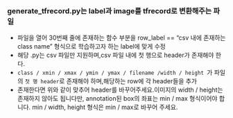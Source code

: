 ### generate_tfrecord.py는 label과 image를 tfrecord로 변환해주는 파일

* 파일을 열어 30번째 줄에 존재하는 함수 부분을 row_label == “csv 내에 존재하는 class name” 형식으로 학습하고자 하는 label에 맞게 수정
* 해당 .py는 csv 파일만 지원하며,csv 파일 내에 첫 행으로 header가 존재해야 한다.
* `class / xmin / xmax / ymin / ymax / filename /width / height `가 파일의 `첫 행 header`로 존재해야 하며,해당하는 row에 각 header들을 추가
* 존재한다면 위와 같이 맞추어 header를 바꾸어주세요.이미지의 width / height는 존재하지 않아도 됩니다만, annotation된 box의 좌표는 min / max 형식이어야 합니다. min / width, height 형식은 min / max로 바꾸어 주세요.
